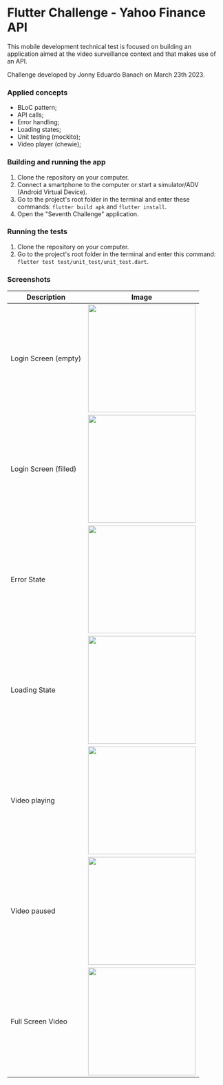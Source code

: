 # Flutter Challenge - Yahoo Finance API

This mobile development technical test is focused on building an application aimed at the video 
surveillance context and that makes use of an API.

Challenge developed by Jonny Eduardo Banach on March 23th 2023.

### Applied concepts

- BLoC pattern;
- API calls;
- Error handling;
- Loading states;
- Unit testing (mockito);
- Video player (chewie);

### Building and running the app

1. Clone the repository on your computer.
2. Connect a smartphone to the computer or start a simulator/ADV (Android Virtual Device).
3. Go to the project's root folder in the terminal and enter these commands:  `flutter build apk` and `flutter install`.
4. Open the "Seventh Challenge" application.

### Running the tests

1. Clone the repository on your computer.
2. Go to the project's root folder in the terminal and enter this command: `flutter test test/unit_test/unit_test.dart`.

### Screenshots

| Description           | Image                                                |
|-----------------------|------------------------------------------------------|
| Login Screen (empty)  | <img src="screenshots/empty.png" width="250"/>       |
| Login Screen (filled) | <img src="screenshots/filled.png" width="250"/>      |
| Error State           | <img src="screenshots/error.png" width="250"/>       |
| Loading State         | <img src="screenshots/loading.png" width="250"/>     | 
| Video playing         | <img src="screenshots/playing.png" width="250"/>     | 
| Video paused          | <img src="screenshots/paused.png" width="250"/>      | 
| Full Screen Video     | <img src="screenshots/full_screen.png" width="250"/> |